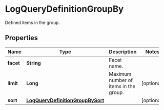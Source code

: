 

# LogQueryDefinitionGroupBy

Defined items in the group.
## Properties

Name | Type | Description | Notes
------------ | ------------- | ------------- | -------------
**facet** | **String** | Facet name. | 
**limit** | **Long** | Maximum number of items in the group. |  [optional]
**sort** | [**LogQueryDefinitionGroupBySort**](LogQueryDefinitionGroupBySort.md) |  |  [optional]



